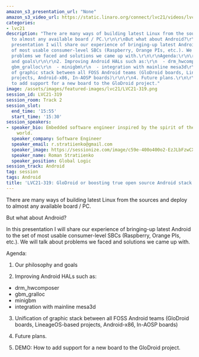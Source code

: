 ```yaml
---
amazon_s3_presentation_url: "None"
amazon_s3_video_url: https://static.linaro.org/connect/lvc21/videos/lvc21-319.mp4
categories:
- lvc21
description: "There are many ways of building latest Linux from the sources and deploy
  to almost any available board / PC.\r\n\r\nBut what about Android?\r\n\r\nIn this
  presentation I will share our experience of bringing-up latest Android to the set
  of most usable consumer-level SBCs (Raspberry, Orange PIs, etc.). We will talk about
  problems we faced and solutions we came up with.\r\n\r\nAgenda:\r\n\r\n1. Our philosophy
  and goals\r\n\r\n2. Improving Android HALs such as:\r\n  - drm_hwcomposer\r\n  -
  gbm_gralloc\r\n  - minigbm\r\n  - integration with mainline mesa3d\r\n\r\n3. Unification
  of graphic stack between all FOSS Android teams (GloDroid boards, LineageOS-based
  projects, Android-x86, In-AOSP boards)\r\n\r\n4. Future plans.\r\n\r\n5. DEMO: How
  to add support for a new board to the GloDroid project."
image: /assets/images/featured-images/lvc21/LVC21-319.png
session_id: LVC21-319
session_room: Track 2
session_slot:
  end_time: '15:55'
  start_time: '15:30'
session_speakers:
- speaker_bio: Embedded software engineer inspired by the spirit of the open source
    world.
  speaker_company: Software Engineer
  speaker_email: r.stratiienko@gmail.com
  speaker_image: https://sessionize.com/image/c59e-400o400o2-EzJLbFzwCXyjrnn2LaEbwW.jpg
  speaker_name: Roman Stratiienko
  speaker_position: Global Logic
session_track: Android
tag: session
tags: Android
title: 'LVC21-319: GloDroid or boosting true open source Android stack development.'
---
```


There are many ways of building latest Linux from the sources and deploy to almost any available board / PC.

But what about Android?

In this presentation I will share our experience of bringing-up latest Android to the set of most usable consumer-level SBCs (Raspberry, Orange PIs, etc.). We will talk about problems we faced and solutions we came up with.

Agenda:

1. Our philosophy and goals

2. Improving Android HALs such as:
  - drm_hwcomposer
  - gbm_gralloc
  - minigbm
  - integration with mainline mesa3d

3. Unification of graphic stack between all FOSS Android teams (GloDroid boards, LineageOS-based projects, Android-x86, In-AOSP boards)

4. Future plans.

5. DEMO: How to add support for a new board to the GloDroid project.